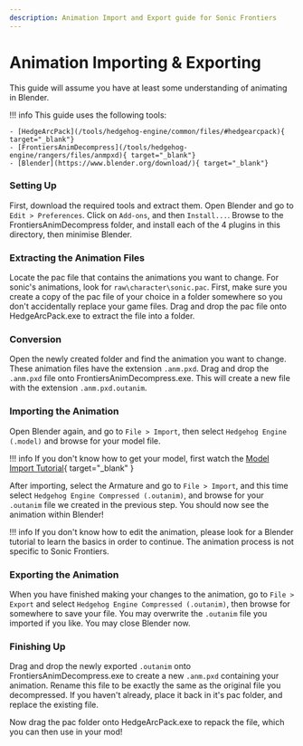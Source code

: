 ```yaml
---
description: Animation Import and Export guide for Sonic Frontiers
---
```

# Animation Importing & Exporting
This guide will assume you have at least some understanding of animating in Blender.

!!! info
    This guide uses the following tools:

    - [HedgeArcPack](/tools/hedgehog-engine/common/files/#hedgearcpack){ target="_blank"}
    - [FrontiersAnimDecompress](/tools/hedgehog-engine/rangers/files/anmpxd){ target="_blank"}
    - [Blender](https://www.blender.org/download/){ target="_blank"}

### Setting Up
First, download the required tools and extract them. Open Blender and go to `Edit > Preferences`. Click on `Add-ons`, and then `Install...`. Browse to the FrontiersAnimDecompress folder, and install each of the 4 plugins in this directory, then minimise Blender.

### Extracting the Animation Files
Locate the pac file that contains the animations you want to change. For sonic's animations, look for `raw\character\sonic.pac`. First, make sure you create a copy of the pac file of your choice in a folder somewhere so you don't accidentally replace your game files. Drag and drop the pac file onto HedgeArcPack.exe to extract the file into a folder.

### Conversion
Open the newly created folder and find the animation you want to change. These animation files have the extension `.anm.pxd`. Drag and drop the `.anm.pxd` file onto FrontiersAnimDecompress.exe. This will create a new file with the extension `.anm.pxd.outanim`.

### Importing the Animation
Open Blender again, and go to `File > Import`, then select `Hedgehog Engine (.model)` and browse for your model file.

!!! info
    If you don't know how to get your model, first watch the [Model Import Tutorial](https://www.youtube.com/watch?v=B_-YJ2I1_M4){ target="_blank" }

After importing, select the Armature and go to `File > Import`, and this time select `Hedgehog Engine Compressed (.outanim)`, and browse for your `.outanim` file we created in the previous step. You should now see the animation within Blender!

!!! info
    If you don't know how to edit the animation, please look for a Blender tutorial to learn the basics in order to continue. The animation process is not specific to Sonic Frontiers.
	
### Exporting the Animation
When you have finished making your changes to the animation, go to `File > Export` and select `Hedgehog Engine Compressed (.outanim)`, then browse for somewhere to save your file. You may overwrite the `.outanim` file you imported if you like. You may close Blender now. 

### Finishing Up
Drag and drop the newly exported `.outanim` onto FrontiersAnimDecompress.exe to create a new `.anm.pxd` containing your animation. Rename this file to be exactly the same as the original file you decompressed. If you haven't already, place it back in it's pac folder, and replace the existing file. 

Now drag the pac folder onto HedgeArcPack.exe to repack the file, which you can then use in your mod!